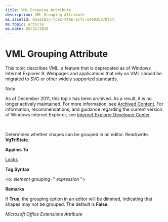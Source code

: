 ```yaml
---
title: VML Grouping Attribute
description: VML Grouping Attribute
ms.assetid: 0a1e183c-fc92-4f6b-bcfc-a4003b270fa4
ms.topic: article
ms.date: 05/31/2018
---
```


# VML Grouping Attribute

This topic describes VML, a feature that is deprecated as of Windows Internet Explorer 9. Webpages and applications that rely on VML should be migrated to SVG or other widely supported standards.

> [!Note]  
> As of December 2011, this topic has been archived. As a result, it is no longer actively maintained. For more information, see [Archived Content](https://docs.microsoft.com/previous-versions/windows/internet-explorer/ie-developer/). For information, recommendations, and guidance regarding the current version of Windows Internet Explorer, see [Internet Explorer Developer Center](https://msdn.microsoft.com/ie/).

 

Determines whether shapes can be grouped in an editor. Read/write. **VgTriState**.

**Applies To**

[Locks](msdn-online-vml-locks-element.md)

**Tag Syntax**

<o: *element* grouping=" *expression* ">

**Remarks**

If **True**, the grouping option in an editor will be dimmed, indicating that shapes may not be grouped. The default is **False**.

*Microsoft Office Extensions Attribute*

 

 




